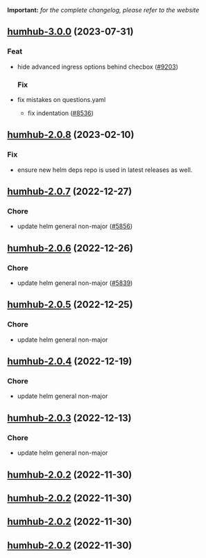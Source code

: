 **Important:**
*for the complete changelog, please refer to the website*









## [humhub-3.0.0](https://github.com/truecharts/charts/compare/humhub-2.0.8...humhub-3.0.0) (2023-07-31)

### Feat

- hide advanced ingress options behind checbox ([#9203](https://github.com/truecharts/charts/issues/9203))
  
  ### Fix

- fix mistakes on questions.yaml
  - fix indentation ([#8536](https://github.com/truecharts/charts/issues/8536))
  
  


## [humhub-2.0.8](https://github.com/truecharts/charts/compare/humhub-2.0.7...humhub-2.0.8) (2023-02-10)

### Fix

- ensure new helm deps repo is used in latest releases as well.
  
  


## [humhub-2.0.7](https://github.com/truecharts/charts/compare/humhub-2.0.6...humhub-2.0.7) (2022-12-27)

### Chore

- update helm general non-major ([#5856](https://github.com/truecharts/charts/issues/5856))
  
  


## [humhub-2.0.6](https://github.com/truecharts/charts/compare/humhub-2.0.5...humhub-2.0.6) (2022-12-26)

### Chore

- update helm general non-major ([#5839](https://github.com/truecharts/charts/issues/5839))
  
  


## [humhub-2.0.5](https://github.com/truecharts/charts/compare/humhub-2.0.4...humhub-2.0.5) (2022-12-25)

### Chore

- update helm general non-major
  
  


## [humhub-2.0.4](https://github.com/truecharts/charts/compare/humhub-2.0.3...humhub-2.0.4) (2022-12-19)

### Chore

- update helm general non-major
  
  


## [humhub-2.0.3](https://github.com/truecharts/charts/compare/humhub-2.0.2...humhub-2.0.3) (2022-12-13)

### Chore

- update helm general non-major
  
  


## [humhub-2.0.2](https://github.com/truecharts/charts/compare/humhub-2.0.1...humhub-2.0.2) (2022-11-30)




## [humhub-2.0.2](https://github.com/truecharts/charts/compare/humhub-2.0.1...humhub-2.0.2) (2022-11-30)




## [humhub-2.0.2](https://github.com/truecharts/charts/compare/humhub-2.0.1...humhub-2.0.2) (2022-11-30)




## [humhub-2.0.2](https://github.com/truecharts/charts/compare/humhub-2.0.1...humhub-2.0.2) (2022-11-30)




